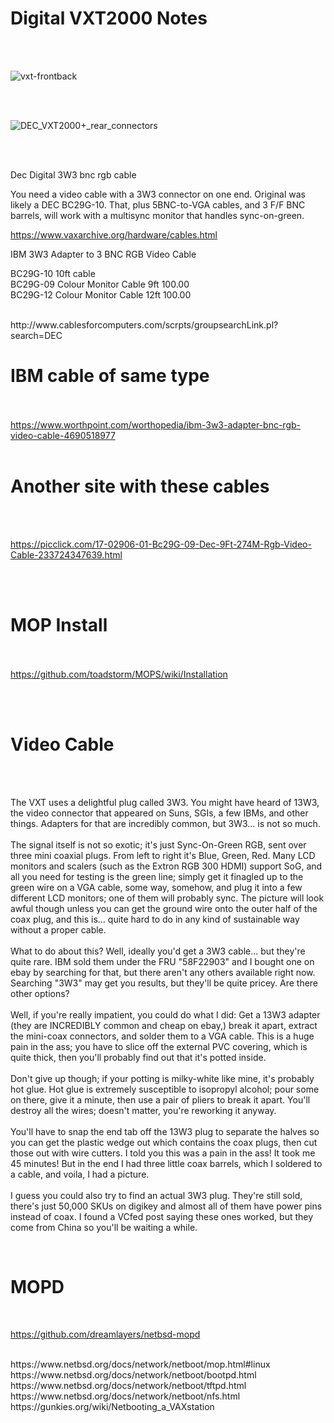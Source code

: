 # Digital VXT2000 Notes

<BR><BR>

![vxt-frontback](https://github.com/user-attachments/assets/4e503bd6-7720-40f8-9c30-4a5fb9ec323d)


<BR><BR>


![DEC_VXT2000+_rear_connectors](https://github.com/user-attachments/assets/13b936c3-89fd-4d66-a64b-da4ec4e1fca3)

<BR><BR>


Dec Digital 3W3 bnc rgb cable

 You need a video cable with a 3W3 connector on one end. Original was likely a DEC BC29G-10.
That, plus 5BNC-to-VGA cables, and 3 F/F BNC barrels, will work with a multisync monitor that handles sync-on-green.

https://www.vaxarchive.org/hardware/cables.html

IBM 3W3 Adapter to 3 BNC RGB Video Cable


BC29G-10  10ft cable<BR>
BC29G-09	Colour Monitor Cable 9ft	100.00<BR>
BC29G-12	Colour Monitor Cable 12ft 100.00<BR>

<BR>
http://www.cablesforcomputers.com/scrpts/groupsearchLink.pl?search=DEC

<BR>

# IBM cable of same type

<BR><BR>
https://www.worthpoint.com/worthopedia/ibm-3w3-adapter-bnc-rgb-video-cable-4690518977
<BR><BR>
# Another site with these cables

<BR><BR>

https://picclick.com/17-02906-01-Bc29G-09-Dec-9Ft-274M-Rgb-Video-Cable-233724347639.html

<BR><BR>

# MOP Install

<BR><BR>
https://github.com/toadstorm/MOPS/wiki/Installation

<BR><BR>

# Video Cable

<BR><BR>

The VXT uses a delightful plug called 3W3. You might have heard of 13W3, the video connector that appeared on Suns, SGIs, a few IBMs, and other things. Adapters for that are incredibly common, but 3W3... is not so much.<BR>
<BR>
The signal itself is not so exotic; it's just Sync-On-Green RGB, sent over three mini coaxial plugs. From left to right it's Blue, Green, Red. Many LCD monitors and scalers (such as the Extron RGB 300 HDMI) support SoG, and all you need for testing is the green line; simply get it finagled up to the green wire on a VGA cable, some way, somehow, and plug it into a few different LCD monitors; one of them will probably sync. The picture will look awful though unless you can get the ground wire onto the outer half of the coax plug, and this is... quite hard to do in any kind of sustainable way without a proper cable.
<BR>
<BR>
What to do about this? Well, ideally you'd get a 3W3 cable... but they're quite rare. IBM sold them under the FRU "58F22903" and I bought one on ebay by searching for that, but there aren't any others available right now. Searching "3W3" may get you results, but they'll be quite pricey. Are there other options?
<BR>
<BR>
Well, if you're really impatient, you could do what I did: Get a 13W3 adapter (they are INCREDIBLY common and cheap on ebay,) break it apart, extract the mini-coax connectors, and solder them to a VGA cable. This is a huge pain in the ass; you have to slice off the external PVC covering, which is quite thick, then you'll probably find out that it's potted inside.
<BR>
<BR>
Don't give up though; if your potting is milky-white like mine, it's probably hot glue. Hot glue is extremely susceptible to isopropyl alcohol; pour some on there, give it a minute, then use a pair of pliers to break it apart. You'll destroy all the wires; doesn't matter, you're reworking it anyway.
<BR>
<BR>
You'll have to snap the end tab off the 13W3 plug to separate the halves so you can get the plastic wedge out which contains the coax plugs, then cut those out with wire cutters. I told you this was a pain in the ass! It took me 45 minutes! But in the end I had three little coax barrels, which I soldered to a cable, and voila, I had a picture.
<BR>
<BR>
I guess you could also try to find an actual 3W3 plug. They're still sold, there's just 50,000 SKUs on digikey and almost all of them have power pins instead of coax. I found a VCfed post saying these ones worked, but they come from China so you'll be waiting a while.

<BR>


# MOPD

<BR>

https://github.com/dreamlayers/netbsd-mopd

<BR>
https://www.netbsd.org/docs/network/netboot/mop.html#linux
<BR>
https://www.netbsd.org/docs/network/netboot/bootpd.html
<BR>
https://www.netbsd.org/docs/network/netboot/tftpd.html
<BR>
https://www.netbsd.org/docs/network/netboot/nfs.html
<BR>
https://gunkies.org/wiki/Netbooting_a_VAXstation
